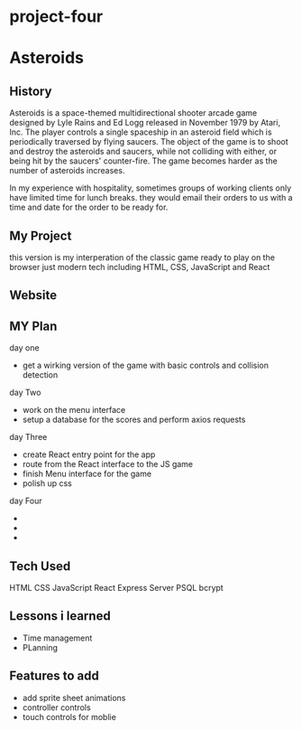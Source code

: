 # project-four

# Asteroids

## History

Asteroids is a space-themed multidirectional shooter arcade game designed by Lyle Rains and Ed Logg released in November 1979 by Atari, Inc. The player controls a single spaceship in an asteroid field which is periodically traversed by flying saucers. The object of the game is to shoot and destroy the asteroids and saucers, while not colliding with either, or being hit by the saucers' counter-fire. The game becomes harder as the number of asteroids increases.

In my experience with hospitality, sometimes groups of working clients only have limited time for lunch breaks. they would email their orders to us with a time and date for the order to be ready for.

## My Project

this version is my interperation of the classic game ready to play on the browser just modern tech including HTML, CSS, JavaScript and React

## Website

<!-- insert website here -->

## MY Plan

day one

- get a wirking version of the game with basic controls and collision detection

day Two

- work on the menu interface
- setup a database for the scores and perform axios requests

day Three

- create React entry point for the app
- route from the React interface to the JS game
- finish Menu interface for the game
- polish up css

day Four

-
-
-

## Tech Used

HTML
CSS
JavaScript
React
Express Server
PSQL
bcrypt

## Lessons i learned

- Time management
- PLanning

## Features to add

- add sprite sheet animations
- controller controls
- touch controls for moblie

